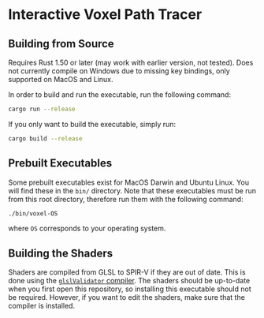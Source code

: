 
# Interactive Voxel Path Tracer

## Building from Source

Requires Rust 1.50 or later (may work with earlier version, not tested). Does
not currently compile on Windows due to missing key bindings, only supported on
MacOS and Linux.

In order to build and run the executable, run the following command:

```bash
cargo run --release
```

If you only want to build the executable, simply run:

```bash
cargo build --release
```

## Prebuilt Executables

Some prebuilt executables exist for MacOS Darwin and Ubuntu Linux. You will find
these in the `bin/` directory. Note that these executables must be run from this
root directory, therefore run them with the following command:

```bash
./bin/voxel-OS
```

where `OS` corresponds to your operating system.


## Building the Shaders

Shaders are compiled from GLSL to SPIR-V if they are out of date. This is done
using the [`glslValidator` compiler](https://github.com/KhronosGroup/glslang).
The shaders should be up-to-date when you first open this repository, so
installing this executable should not be required. However, if you want to edit
the shaders, make sure that the compiler is installed.

